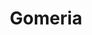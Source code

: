 ---
title: "Gomeria"
url: /cochabamba/gomeria-avenida-ruben-dario/
shop: reparación de automóviles
---